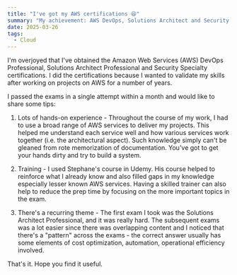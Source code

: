 ```yaml
---
title: "I've got my AWS certifications 😆"
summary: "My achievement: AWS DevOps, Solutions Architect and Security Specialty certifications"
date: 2025-03-26
tags:
  - Cloud
---
```

I'm overjoyed that I've obtained the Amazon Web Services (AWS) DevOps Professional, Solutions Architect Professional and Security Specialty certifications.
I did the certifications because I wanted to validate my skills after working on projects on AWS for a number of years.

I passed the exams in a single attempt within a month and would like to share some tips:

1) Lots of hands-on experience - Throughout the course of my work, I had to use a broad range of AWS services to deliver my projects. This helped me understand each service well and how various services work together (i.e. the architectural aspect). Such knowledge simply can't be gleaned from rote memorization of documentation. You've got to get your hands dirty and try to build a system.

2) Training - I used Stephane's course in Udemy. His course helped to reinforce what I already know and also filled gaps in my knowledge especially lesser known AWS services. Having a skilled trainer can also help to reduce the prep time by focusing on the more important topics in the exam.

3) There's a recurring theme - The first exam I took was the Solutions Architect Professional, and it was really hard. The subsequent exams was a lot easier since there was overlapping content and I noticed that there's a "pattern" across the exams - the correct answer usually has some elements of cost optimization, automation, operational efficiency involved.

That's it. Hope you find it useful.